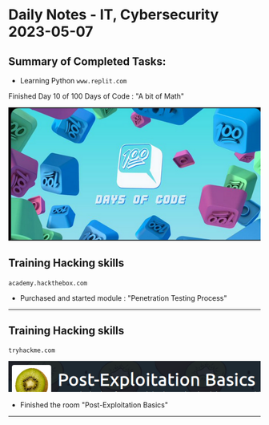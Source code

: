 # Daily Notes - IT, Cybersecurity 2023-05-07

## Summary of Completed Tasks:

-   Learning Python
`www.replit.com`

Finished Day 10 of 100 Days of Code : "A bit of Math"

![](_attachment/e762b786120216d2e2c5ea6c87e3b2fe_MD5.png)

## Training Hacking skills
`academy.hackthebox.com`

- Purchased and started module : "Penetration Testing Process"

---
## Training Hacking skills
`tryhackme.com`

![](_attachment/cda87f98641c9c0e611f7297c7aecab5_MD5.png)

- Finished the room "Post-Exploitation Basics"

---

